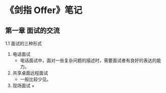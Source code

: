 # 《剑指 Offer》笔记

## 第一章 面试的交流

1.1 面试的三种形式

1. 电话面试
    + 电话面试中，面对一些复杂问题的描述时，需要面试者有良好的表达的能力。
2. 共享桌面远程面试
    + 一般比较少见。
3. 现场面试
    + 

